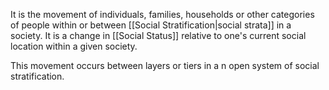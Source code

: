 It is the movement of individuals, families, households or other categories of people within or between [[Social Stratification|social strata]] in a society. It is a change in [[Social Status]] relative to one's current social location within a given society.

This movement occurs between layers or tiers in a n open system of social stratification.